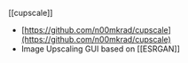 
[[cupscale]]
- [https://github.com/n00mkrad/cupscale](https://github.com/n00mkrad/cupscale)
- Image Upscaling GUI based on [[ESRGAN]]

